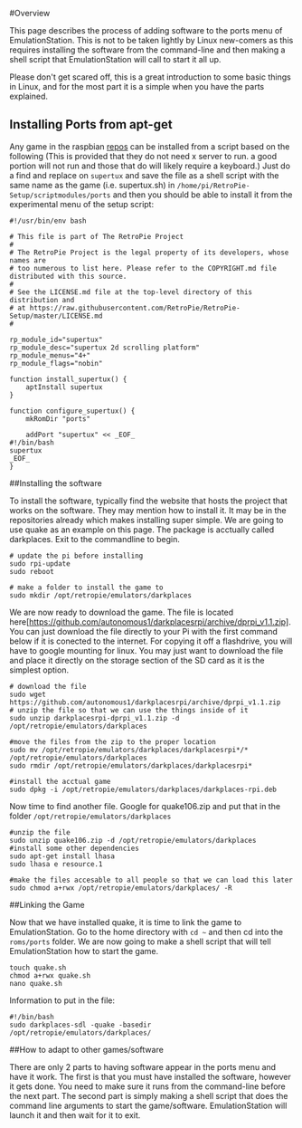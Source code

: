 #Overview

This page describes the process of adding software to the ports menu of EmulationStation. This is not to be taken lightly by Linux new-comers as this requires installing the software from the command-line and then making a shell script that EmulationStation will call to start it all up.

Please don't get scared off, this is a great introduction to some basic things in Linux, and for the most part it is a simple when you have the parts explained.

## Installing Ports from apt-get

Any game in the raspbian [repos](http://archive.raspbian.org/raspbian/dists/wheezy/main/binary-armhf/) can be installed from a script based on the following (This is provided that they do not need x server to run. a good portion will not run and those that do will likely require a keyboard.) Just do a find and replace on `supertux` and save the file as a shell script with the same name as the game (i.e. supertux.sh) in `/home/pi/RetroPie-Setup/scriptmodules/ports` and then you should be able to install it from the experimental menu of the setup script:

```
#!/usr/bin/env bash
 
# This file is part of The RetroPie Project
#
# The RetroPie Project is the legal property of its developers, whose names are
# too numerous to list here. Please refer to the COPYRIGHT.md file distributed with this source.
#
# See the LICENSE.md file at the top-level directory of this distribution and
# at https://raw.githubusercontent.com/RetroPie/RetroPie-Setup/master/LICENSE.md
#
 
rp_module_id="supertux"
rp_module_desc="supertux 2d scrolling platform"
rp_module_menus="4+"
rp_module_flags="nobin"
 
function install_supertux() {
    aptInstall supertux
}
 
function configure_supertux() {
    mkRomDir "ports"

    addPort "supertux" << _EOF_
#!/bin/bash
supertux
_EOF_
}
```

##Installing the software

To install the software, typically find the website that hosts the project that works on the software. They may mention how to install it. It may be in the repositories already which makes installing super simple. We are going to use quake as an example on this page. The package is acctually called darkplaces. Exit to the commandline to begin.

```
# update the pi before installing
sudo rpi-update
sudo reboot

# make a folder to install the game to
sudo mkdir /opt/retropie/emulators/darkplaces
```

We are now ready to download the game. The file is located here[https://github.com/autonomous1/darkplacesrpi/archive/dprpi_v1.1.zip]. You can just download the file directly to your Pi with the first command below if it is conected to the internet. For copying it off a flashdrive, you will have to google mounting for linux. You may just want to download the file and place it directly on the storage section of the SD card as it is the simplest option. 

```
# download the file
sudo wget https://github.com/autonomous1/darkplacesrpi/archive/dprpi_v1.1.zip
# unzip the file so that we can use the things inside of it
sudo unzip darkplacesrpi-dprpi_v1.1.zip -d /opt/retropie/emulators/darkplaces

#move the files from the zip to the proper location
sudo mv /opt/retropie/emulators/darkplaces/darkplacesrpi*/* /opt/retropie/emulators/darkplaces
sudo rmdir /opt/retropie/emulators/darkplaces/darkplacesrpi*

#install the acctual game
sudo dpkg -i /opt/retropie/emulators/darkplaces/darkplaces-rpi.deb
```

Now time to find another file. Google for quake106.zip and put that in the folder `/opt/retropie/emulators/darkplaces`

```
#unzip the file
sudo unzip quake106.zip -d /opt/retropie/emulators/darkplaces
#install some other dependencies
sudo apt-get install lhasa
sudo lhasa e resource.1

#make the files accesable to all people so that we can load this later
sudo chmod a+rwx /opt/retropie/emulators/darkplaces/ -R
```

##Linking the Game

Now that we have installed quake, it is time to link the game to EmulationStation. Go to the home directory with `cd ~` and then cd into the `roms/ports` folder. We are now going to make a shell script that will tell EmulationStation how to start the game.

```
touch quake.sh
chmod a+rwx quake.sh
nano quake.sh
```

Information to put in the file:

```
#!/bin/bash
sudo darkplaces-sdl -quake -basedir /opt/retropie/emulators/darkplaces/
```

##How to adapt to other games/software

There are only 2 parts to having software appear in the ports menu and have it work. The first is that you must have installed the software, however it gets done. You need to make sure it runs from the command-line before the next part. The second part is simply making a shell script that does the command line arguments to start the game/software. EmulationStation will launch it and then wait for it to exit. 